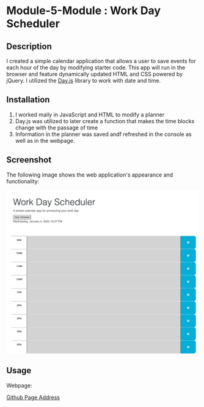 # Module-5-Module : Work Day Scheduler

## Description

I created a simple calendar application that allows a user to save events for each hour of the day by modifying starter code. This app will run in the browser and feature dynamically updated HTML and CSS powered by jQuery. I utilized the [Day.js](https://day.js.org/en/) library to work with date and time. 

## Installation

1. I worked maily in JavaScript and HTML to modify a planner
2. Day.js was utilized to later create a function that makes the time blocks change with the passage of time
3. Information in the planner was saved andf refreshed in the console as well as in the webpage. 


## Screenshot

The following image shows the web application's appearance and functionality:

![screenshot-of-website-image](./Assets/_Users_jonathandelacruz_bootcamp_Module-5-Challenge_index.html.png)

## Usage

Webpage:

 [Github Page Address](https://github.com/delacruzjonathan/Module-4-Challenge)
